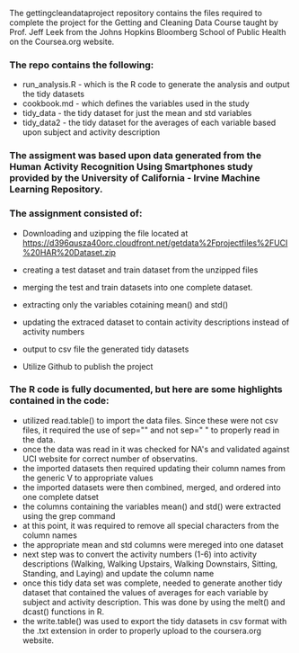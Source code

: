 The gettingcleandataproject repository contains the files required to complete the project for the Getting and Cleaning Data Course taught by Prof. Jeff Leek from the Johns Hopkins Bloomberg School of Public Health on the Coursea.org website.

### The repo contains the following:
* run_analysis.R - which is the R code to generate the analysis and output the tidy datasets
* cookbook.md - which defines the variables used in the study
* tidy_data - the tidy dataset for just the mean and std variables
* tidy_data2 - the tidy dataset for the averages of each variable based upon subject and activity description

### The assigment was based upon data generated from the Human Activity Recognition Using Smartphones study provided by the University of California - Irvine Machine Learning Repository. 

### The assignment consisted of:
* Downloading and uzipping the file located at https://d396qusza40orc.cloudfront.net/getdata%2Fprojectfiles%2FUCI%20HAR%20Dataset.zip

* creating a test dataset and train dataset from the unzipped files

* merging the test and train datasets into one complete dataset.

* extracting only the variables cotaining mean() and std()

* updating the extraced dataset to contain activity descriptions instead of activity numbers

* output to csv file the generated tidy datasets

* Utilize Github to publish the project

### The R code is fully documented, but here are some highlights contained in the code:
* utilized read.table() to import the data files.  Since these were not csv files, it required the use of sep="" and not sep=" " to properly read in the data.
* once the data was read in it was checked for NA's and validated against UCI website for correct number of observatins.
* the imported datasets then required updating their column names from the generic V to appropriate values
* the imported datasets were then combined, merged, and ordered into one complete datset
* the columns containing the variables mean() and std() were extracted using the grep command
* at this point, it was required to remove all special characters from the column names
* the appropriate mean and std columns were mereged into one dataset
* next step was to convert the activity numbers (1-6) into activity descriptions (Walking, Walking Upstairs, Walking Downstairs, Sitting, Standing, and Laying) and update the column name
* once this tidy data set was complete, needed to generate another tidy dataset that contained the values of averages for each variable by subject and activity description. This was done by using the melt() and dcast() functions in R.
* the write.table() was used to export the tidy datasets in csv format with the .txt extension in order to properly upload to the coursera.org website.
